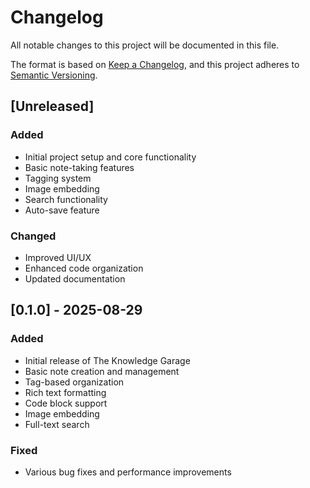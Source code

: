# Changelog

All notable changes to this project will be documented in this file.

The format is based on [Keep a Changelog](https://keepachangelog.com/en/1.0.0/),
and this project adheres to [Semantic Versioning](https://semver.org/spec/v2.0.0.html).

## [Unreleased]
### Added
- Initial project setup and core functionality
- Basic note-taking features
- Tagging system
- Image embedding
- Search functionality
- Auto-save feature

### Changed
- Improved UI/UX
- Enhanced code organization
- Updated documentation

## [0.1.0] - 2025-08-29
### Added
- Initial release of The Knowledge Garage
- Basic note creation and management
- Tag-based organization
- Rich text formatting
- Code block support
- Image embedding
- Full-text search

### Fixed
- Various bug fixes and performance improvements
